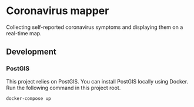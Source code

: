 # Coronavirus mapper
Collecting self-reported coronavirus symptoms and displaying them on a real-time map.

## Development

### PostGIS
This project relies on PostGIS. You can install PostGIS locally using Docker. Run the following command in this project root.

```
docker-compose up
```
